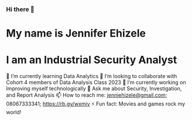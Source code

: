 ### Hi there 👋
# My name is Jennifer Ehizele

# I am an Industrial Security Analyst
🌱 I’m currently learning Data Analytics
👯 I’m looking to collaborate with Cohort 4 members of Data Analysis Class 2023 
🔭 I’m currently working on Improving myself technologically
💬 Ask me about Security, Investigation, and Report Analysis
📫 How to reach me: jenniehizele@gmail.com; 08067333341; https://rb.gy/wxmiy
⚡ Fun fact: Movies and games rock my world!

